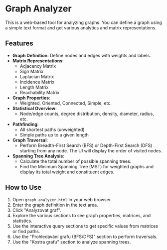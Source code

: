 # Graph Analyzer

This is a web-based tool for analyzing graphs. You can define a graph using a simple text format and get various analytics and matrix representations.

## Features

*   **Graph Definition**: Define nodes and edges with weights and labels.
*   **Matrix Representations**:
    *   Adjacency Matrix
    *   Sign Matrix
    *   Laplacian Matrix
    *   Incidence Matrix
    *   Length Matrix
    *   Reachability Matrix
*   **Graph Properties**:
    *   Weighted, Oriented, Connected, Simple, etc.
*   **Statistical Overview**:
    *   Node/edge counts, degree distribution, density, diameter, radius, etc.
*   **Pathfinding**:
    *   All shortest paths (unweighted)
    *   Simple paths up to a given length
*   **Graph Traversal**:
    *   Perform Breadth-First Search (BFS) or Depth-First Search (DFS) starting from any node. The UI will display the order of visited nodes.
*   **Spanning Tree Analysis**:
    *   Calculate the total number of possible spanning trees.
    *   Find the Minimum Spanning Tree (MST) for weighted graphs and display its total weight and constituent edges.

## How to Use

1.  Open `graph_analyzer.html` in your web browser.
2.  Enter the graph definition in the text area.
3.  Click "Analyzovat graf".
4.  Explore the various sections to see graph properties, matrices, and statistics.
5.  Use the interactive query sections to get specific values from matrices or find paths.
6.  Use the "Prohledávání grafu (BFS/DFS)" section to perform traversals.
7.  Use the "Kostra grafu" section to analyze spanning trees.
